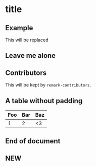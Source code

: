 # title

## Example

This will be replaced

## Leave me alone
## Contributors

This will be kept by `remark-contributors`.

## A table without padding

Foo|Bar|Baz
-|-|-
1|2|<3

## End of document

## NEW
